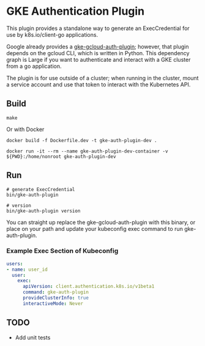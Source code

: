 # GKE Authentication Plugin

This plugin provides a standalone way to generate an ExecCredential for use by k8s.io/client-go applications.

Google already provides a [gke-gcloud-auth-plugin](https://cloud.google.com/blog/products/containers-kubernetes/kubectl-auth-changes-in-gke); however, that plugin depends on the gcloud CLI, which is written in Python. This dependency graph is Large if you want to authenticate and interact with a GKE cluster from a go application.

The plugin is for use outside of a cluster; when running in the cluster, mount a service account and use that token to interact with the Kubernetes API.

## Build

```shell
make
```

Or with Docker
```shell
docker build -f Dockerfile.dev -t gke-auth-plugin-dev .

docker run -it --rm --name gke-auth-plugin-dev-container -v ${PWD}:/home/nonroot gke-auth-plugin-dev
```

## Run

```shell
# generate ExecCredential
bin/gke-auth-plugin

# version
bin/gke-auth-plugin version
```

You can straight up replace the gke-gcloud-auth-plugin with this binary, or place on your path and update your kubeconfig exec command to run gke-auth-plugin.

### Example Exec Section of Kubeconfig

```yaml
users:
- name: user_id
  user:
    exec:
      apiVersion: client.authentication.k8s.io/v1beta1
      command: gke-auth-plugin
      provideClusterInfo: true
      interactiveMode: Never
```
## TODO

- Add unit tests